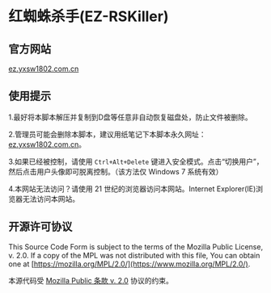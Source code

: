 # 红蜘蛛杀手(EZ-RSKiller)

## 官方网站
[ez.yxsw1802.com.cn](https://ez.yxsw1802.com.cn)

## 使用提示
1.最好将本脚本解压并复制到D盘等任意非自动恢复磁盘处，防止文件被删除。

2.管理员可能会删除本脚本，建议用纸笔记下本脚本永久网址：[ez.yxsw1802.com.cn](https://ez.yxsw1802.com.cn)。

3.如果已经被控制，请使用 `Ctrl+Alt+Delete` 键进入安全模式。点击“切换用户”，然后点击用户头像即可脱离控制。（该方法仅 Windows 7 系统有效）

4.本网站无法访问？请使用 21 世纪的浏览器访问本网站。Internet Explorer(IE)浏览器无法访问本网站。

## 开源许可协议
This Source Code Form is subject to the terms of the Mozilla Public
License, v. 2.0. If a copy of the MPL was not distributed with this
file, You can obtain one at [https://mozilla.org/MPL/2.0/](https://www.mozilla.org/MPL/2.0/).

本源代码受 [Mozilla Public 条款 v. 2.0](https://www.mozilla.org/MPL/2.0/) 协议的约束。